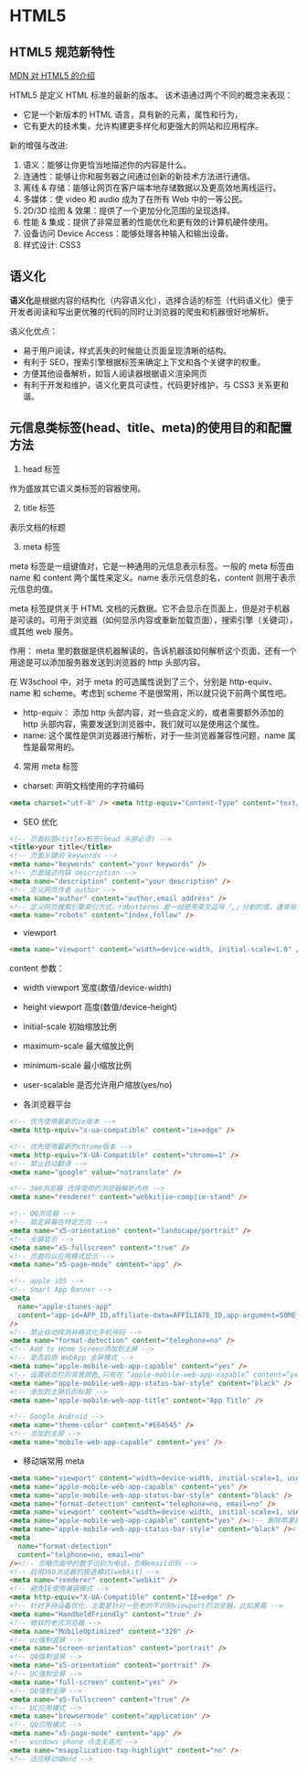 # HTML5

## HTML5 规范新特性

[MDN 对 HTML5 的介绍](https://developer.mozilla.org/zh-CN/docs/Web/Guide/HTML/HTML5)

HTML5 是定义 HTML 标准的最新的版本。 该术语通过两个不同的概念来表现：

- 它是一个新版本的 HTML 语言，具有新的元素，属性和行为，
- 它有更大的技术集，允许构建更多样化和更强大的网站和应用程序。

新的增强与改进:

1. 语义：能够让你更恰当地描述你的内容是什么。
2. 连通性：能够让你和服务器之间通过创新的新技术方法进行通信。
3. 离线 & 存储：能够让网页在客户端本地存储数据以及更高效地离线运行。
4. 多媒体：使 video 和 audio 成为了在所有 Web 中的一等公民。
5. 2D/3D 绘图 & 效果：提供了一个更加分化范围的呈现选择。
6. 性能 & 集成：提供了非常显著的性能优化和更有效的计算机硬件使用。
7. 设备访问 Device Access：能够处理各种输入和输出设备。
8. 样式设计: CSS3

## 语义化

**语义化**是根据内容的结构化（内容语义化），选择合适的标签（代码语义化）便于开发者阅读和写出更优雅的代码的同时让浏览器的爬虫和机器很好地解析。

语义化优点：

- 易于用户阅读，样式丢失的时候能让页面呈现清晰的结构。
- 有利于 SEO，搜索引擎根据标签来确定上下文和各个关键字的权重。
- 方便其他设备解析，如盲人阅读器根据语义渲染网页
- 有利于开发和维护，语义化更具可读性，代码更好维护，与 CSS3 关系更和谐。

## 元信息类标签(head、title、meta)的使用目的和配置方法

1. head 标签

作为盛放其它语义类标签的容器使用。

2. title 标签

表示文档的标题

3. meta 标签

meta 标签是一组键值对，它是一种通用的元信息表示标签。一般的 meta 标签由 name 和 content 两个属性来定义。name 表示元信息的名，content 则用于表示元信息的值。

meta 标签提供关于 HTML 文档的元数据。它不会显示在页面上，但是对于机器是可读的。可用于浏览器（如何显示内容或重新加载页面），搜索引擎（关键词），或其他 web 服务。

作用： meta 里的数据是供机器解读的，告诉机器该如何解析这个页面，还有一个用途是可以添加服务器发送到浏览器的 http 头部内容。

在 W3school 中，对于 meta 的可选属性说到了三个，分别是 http-equiv、name 和 scheme。考虑到 scheme 不是很常用，所以就只说下前两个属性吧。

- http-equiv： 添加 http 头部内容，对一些自定义的，或者需要额外添加的 http 头部内容，需要发送到浏览器中，我们就可以是使用这个属性。
- name: 这个属性是供浏览器进行解析，对于一些浏览器兼容性问题，name 属性是最常用的。

4. 常用 meta 标签

- charset: 声明文档使用的字符编码

```html
<meta charset="utf-8" /> <meta http-equiv="Content-Type" content="text/html; charset=utf-8" />
```

- SEO 优化

```html
<!-- 页面标题<title>标签(head 头部必须) -->
<title>your title</title>
<!-- 页面关键词 keywords -->
<meta name="keywords" content="your keywords" />
<!-- 页面描述内容 description -->
<meta name="description" content="your description" />
<!-- 定义网页作者 author -->
<meta name="author" content="author,email address" />
<!-- 定义网页搜索引擎索引方式，robotterms 是一组使用英文逗号「,」分割的值，通常有如下几种取值：none，noindex，nofollow，all，index和follow。 -->
<meta name="robots" content="index,follow" />
```

- viewport

```html
<meta name="viewport" content="width=device-width, initial-scale=1.0" />
```

content 参数：

- width viewport 宽度(数值/device-width)
- height viewport 高度(数值/device-height)
- initial-scale 初始缩放比例
- maximum-scale 最大缩放比例
- minimum-scale 最小缩放比例
- user-scalable 是否允许用户缩放(yes/no)

- 各浏览器平台

```html
<!-- 优先使用最新的ie版本 -->
<meta http-equiv="x-ua-compatible" content="ie=edge" />

<!-- 优先使用最新的chrome版本 -->
<meta http-equiv="X-UA-Compatible" content="chrome=1" />
<!-- 禁止自动翻译 -->
<meta name="google" value="notranslate" />

<!-- 360浏览器 选择使用的浏览器解析内核 -->
<meta name="renderer" content="webkit|ie-comp|ie-stand" />

<!-- QQ浏览器 -->
<!-- 锁定屏幕在特定方向 -->
<meta name="x5-orientation" content="landscape/portrait" />
<!-- 全屏显示 -->
<meta name="x5-fullscreen" content="true" />
<!-- 页面将以应用模式显示 -->
<meta name="x5-page-mode" content="app" />

<!-- apple iOS -->
<!-- Smart App Banner -->
<meta
  name="apple-itunes-app"
  content="app-id=APP_ID,affiliate-data=AFFILIATE_ID,app-argument=SOME_TEXT"
/>
<!-- 禁止自动探测并格式化手机号码 -->
<meta name="format-detection" content="telephone=no" />
<!-- Add to Home Screen添加到主屏 -->
<!-- 是否启用 WebApp 全屏模式 -->
<meta name="apple-mobile-web-app-capable" content="yes" />
<!-- 设置状态栏的背景颜色,只有在 “apple-mobile-web-app-capable” content=”yes” 时生效 -->
<meta name="apple-mobile-web-app-status-bar-style" content="black" />
<!-- 添加到主屏后的标题 -->
<meta name="apple-mobile-web-app-title" content="App Title" />

<!-- Google Android -->
<meta name="theme-color" content="#E64545" />
<!-- 添加到主屏 -->
<meta name="mobile-web-app-capable" content="yes" />
```

- 移动端常用 meta

```html
<meta name="viewport" content="width=device-width, initial-scale=1, user-scalable=no" />
<meta name="apple-mobile-web-app-capable" content="yes" />
<meta name="apple-mobile-web-app-status-bar-style" content="black" />
<meta name="format-detection" content="telephone=no, email=no" />
<meta name="viewport" content="width=device-width, initial-scale=1, user-scalable=no" />
<meta name="apple-mobile-web-app-capable" content="yes" /><!-- 删除苹果默认的工具栏和菜单栏 -->
<meta name="apple-mobile-web-app-status-bar-style" content="black" /><!-- 设置苹果工具栏颜色 -->
<meta
  name="format-detection"
  content="telphone=no, email=no"
/><!-- 忽略页面中的数字识别为电话，忽略email识别 -->
<!-- 启用360浏览器的极速模式(webkit) -->
<meta name="renderer" content="webkit" />
<!-- 避免IE使用兼容模式 -->
<meta http-equiv="X-UA-Compatible" content="IE=edge" />
<!-- 针对手持设备优化，主要是针对一些老的不识别viewport的浏览器，比如黑莓 -->
<meta name="HandheldFriendly" content="true" />
<!-- 微软的老式浏览器 -->
<meta name="MobileOptimized" content="320" />
<!-- uc强制竖屏 -->
<meta name="screen-orientation" content="portrait" />
<!-- QQ强制竖屏 -->
<meta name="x5-orientation" content="portrait" />
<!-- UC强制全屏 -->
<meta name="full-screen" content="yes" />
<!-- QQ强制全屏 -->
<meta name="x5-fullscreen" content="true" />
<!-- UC应用模式 -->
<meta name="browsermode" content="application" />
<!-- QQ应用模式 -->
<meta name="x5-page-mode" content="app" />
<!-- windows phone 点击无高光 -->
<meta name="msapplication-tap-highlight" content="no" />
<!-- 适应移动端end -->
```

<Vssue title="Vssue" />
